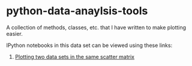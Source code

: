 # python-data-anaylsis-tools
A collection of methods, classes, etc. that I have written to make plotting easier.

IPython notebooks in this data set can be viewed using these links:

1. [Plotting two data sets in the same scatter matrix](http://nbviewer.ipython.org/github/mnky9800n/python-data-analysis-tools/blob/master/ipython-notebooks/Combining%20Two%20Scatter%20Matrices.ipynb)
